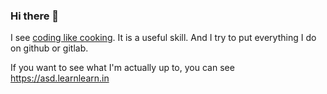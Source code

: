 ### Hi there 👋

I see [coding like cooking](https://twitter.com/asdofindia/status/1742547842961485977). It is a useful skill. And I try to put everything I do on github or gitlab.

If you want to see what I'm actually up to, you can see https://asd.learnlearn.in
